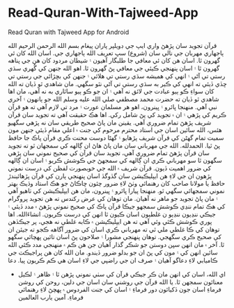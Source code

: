 # Read-Quran-With-Tajweed-App
Read Quran with Tajweed App for Android

قرآن تجويد سان پڙهڻ واري ايپ جي ڊويلپر پاران پيغام
بسم الله الرحمن الرحيم
الله ٻاجھاري مھربان جي نالي سان (شروع)
سڀ تعريف الله ٻاجهاري جي. اسان الله کان ئي گهرون ٿا. اسان هن کان ئي معافي جا طلبگار آهيون ۽ شيطان مردود کان هن جي پناهه گهرون ٿا ۽ اسان پنهنجي ڪيئي جي معافي پڻ گهرون ٿا. اهو الله جنهن کي گُهري سڌي رستي تي آڻي ۽ انهي کي هميشه سڌي رستي تي هلائي ۽ جنهن کي بڇڙائي جي رستي تي ڇڏي ڏيئي ته انهي کي ڪير به سڌي رستي تي آڻي نٿو سگهي. مان شاهدي ٿو ڏيان ته الله کان سواءِ ڪو ٻيو عبادت جي لائق نه آهي ۽ ان جو ڪو ٻيو ساٿاري به نه آهي، مان اها شاهدي ٿو ڏيان ته حضرت محمد مصطفي صلي الله عليه وسلم الله جو ٻانهون ۽ آخري نبي آهي.
منهنجا ڀائرو ۽ ڀينرون، اهو هر مسلمان عورت ۽ مرد تي لازم آهي ته هو قرآن  ڪريم کي  پڙهي ۽ ان ۾ تجويد کي پڻ شامل رکي. اها هڪ حقيقت آهي ته تجويد سان قرآن شريف پڙهڻ تمام ضروري آهي. يقينن مان پاڻ صحيح طريقي سان نه پڙهي سگهيو هئس، الله سائين اسان جي استاد محترم مرحوم کي جنت ۾ اعلي مقام ڏيئي جنهن مون سميت تمام گهڻن کي قرآن شريف پڙهايو ۽ گهڻا دوست محنت ڪري قرآن پاڪ جا حافظ پڻ ٿيا. الحمدلله. الله جي مهرباني سان مان پاڻ هاڻ ان ڳالهه کي سمجهان ٿو ته تجويد سان قرآن پڙهڻ تمام ضروري آهي، تجويد سان قرآن کي صحيح نموني سان پڙهي سگهون ٿا سو مهرباني ڪري ان ڳالهه کي سمجهڻ جي ڪوشش ڪريو ۽ اسان ان ڳالهه کي ضرور اهميت ڏيون. قرآن شريف ۾ الله جي خوبصورت لفظن کي درست نموني پڙهون ان جي لاءِ هن ايپليڪيشن سان گڏوگڏ اسان پنهنجي ٻارن کي قرآن پڙهائيندڙ  حافظ يا مولانا صاحب کان رهنمائي وٺڻ لاءِ ضرور چئون ڇاڪاڻ جو هڪ استاد وڌيڪ بهتر نموني سمجهائي سگهي ٿو.
منهنجا پيارا ڀائرو ۽ ڀينرون، مان هن ايپليڪيشن کي ٺاهيو آهي ۽ مان پاڻ تجويد جو ماهر نه آهيان. مان توهان کي عرض رکندس ته هن تجويد پروگرام کي هڪ تمام ننڍي ڪوشش سمجهو جيڪا قرآن پاڪ کي صحيح نموني پڙهڻ ۾ مدد ڏيئي ۽ جيڪي ننڍيون ننڍيو ن غلطيون اسان ڪيون ٿا انهن کي درست ڪريون. انشاءَالله.
اها پوري ڪوشش ڪئي وئي آهي ته هن ايپليڪيشن ۾ ڪابه غلطي نه هجي، پر جيڪڏهن توهان کي ڪا غلطي ملي ٿي ته مهرباني ڪري اسان کي ضرور آگاهه ڪجو ته جيئن ان کي صحيح ڪري سگهجي. توهان پنهنجي مشورا ۽ صلاحون پڻ اسان تائين پهچائي سگهو ٿا. 
آخر ۾ مان انهن سڀن دوستن جو شڪر گذار آهيان جن هن ڪم ۾ منهنجي مدد ڪئي الله سائين انهن کي ۽ مون کي پڻ ان جو بدلو ضرور ڏيندو.
مان الله کان هن پراجيڪٽ جي ڪاميابي لاءِ دعاگو آهيان ۽ صرف ان جي راضپي جي لاءِ اسان هي ڪم ڪريون پيا.
دعا
* اي الله، اسان کي انهن مان ڪر جيڪي قرآن کي سٺي نموني پڙهن ٿا ۽ ظاهر ۽ لڪيل معنائون سمجهن ٿا. يا الله قرآن جي روشني سان اسان جي دلين، روحن کي روشن فرماءِ اسان جون ڏکيائون دور فرماءِ ۽ اسان کي جنت الفردوس ۾ پهچڻ لاءِ رهنمائي فرماءِ. آمين يارب العالمين

